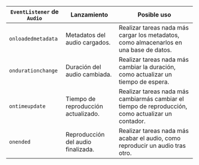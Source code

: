 `EventListener` de `Audio` | Lanzamiento | Posible uso 
-|-|-
`onloadedmetadata` | Metadatos del audio cargados. | Realizar tareas nada más cargar los metadatos, como almacenarlos en una base de datos.
`ondurationchange` | Duración del audio cambiada. | Realizar tareas nada más cambiar la duración, como actualizar un tiempo de espera.
`ontimeupdate` | Tiempo de reproducción actualizado. | Realizar tareas nada más cambiarmás cambiar el tiempo de reproducción, como actualizar un contador.
`onended` | Reproducción del audio finalizada. | Realizar tareas nada más acabar el audio, como reproducir un audio tras otro.